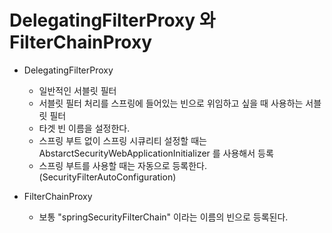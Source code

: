 # DelegatingFilterProxy 와 FilterChainProxy

- DelegatingFilterProxy
  - 일반적인 서블릿 필터
  - 서블릿 필터 처리를 스프링에 들어있는 빈으로 위임하고 싶을 때 사용하는 서블릿 필터
  - 타겟 빈 이름을 설정한다.
  - 스프링 부트 없이 스프링 시큐리티 설정할 때는 AbstarctSecurityWebApplicationInitializer 를 사용해서 등록
  - 스프링 부트를 사용할 때는 자동으로 등록한다. (SecurityFilterAutoConfiguration)
  
- FilterChainProxy
  - 보통 "springSecurityFilterChain" 이라는 이름의 빈으로 등록된다.
